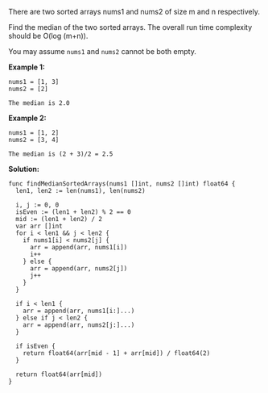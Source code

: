 There are two sorted arrays nums1 and nums2 of size m and n respectively.

Find the median of the two sorted arrays. The overall run time complexity should be O(log (m+n)).

You may assume `nums1` and `nums2` cannot be both empty.

**Example 1:**

```
nums1 = [1, 3]
nums2 = [2]

The median is 2.0
```

**Example 2:**

```
nums1 = [1, 2]
nums2 = [3, 4]

The median is (2 + 3)/2 = 2.5
```

**Solution:**

```golang
func findMedianSortedArrays(nums1 []int, nums2 []int) float64 {
  len1, len2 := len(nums1), len(nums2)

  i, j := 0, 0
  isEven := (len1 + len2) % 2 == 0
  mid := (len1 + len2) / 2
  var arr []int
  for i < len1 && j < len2 {
    if nums1[i] < nums2[j] {
      arr = append(arr, nums1[i])
      i++
    } else {
      arr = append(arr, nums2[j])
      j++
    }
  }

  if i < len1 {
    arr = append(arr, nums1[i:]...)
  } else if j < len2 {
    arr = append(arr, nums2[j:]...)
  }

  if isEven {
    return float64(arr[mid - 1] + arr[mid]) / float64(2)
  }

  return float64(arr[mid])
}
```
